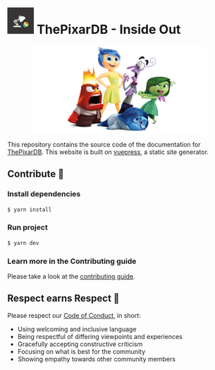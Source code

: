 # <img width="60" height="60" src=".github/logo.png"/> ThePixarDB - Inside Out

<p align="center">
  <img width="400" height="200" src=".github/perfil.jpg"/>
</p>

This repository contains the source code of the documentation for [ThePixarDB](). This website is built on [vuepress](https://vuepress.vuejs.org), a static site generator.

## Contribute 🍕

### Install dependencies

```sh
$ yarn install
```

### Run project

```sh
$ yarn dev
```

### Learn more in the Contributing guide

Please take a look at the [contributing guide](.github/CONTRIBUTING.md).

## Respect earns Respect 👏

Please respect our [Code of Conduct](.github/CODE_OF_CONDUCT.md), in short:

- Using welcoming and inclusive language
- Being respectful of differing viewpoints and experiences
- Gracefully accepting constructive criticism
- Focusing on what is best for the community
- Showing empathy towards other community members
